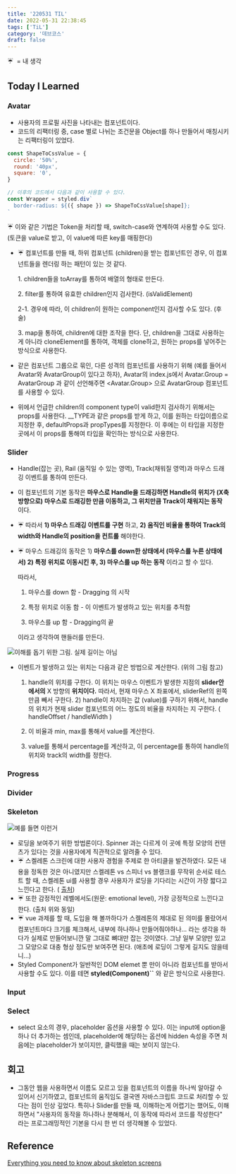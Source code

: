 ```yaml
---
title: '220531 TIL'
date: 2022-05-31 22:38:45
tags: ['TiL']
category: '데브코스'
draft: false
---
```


☔  = 내 생각

## Today I Learned

### Avatar

- 사용자의 프로필 사진을 나타내는 컴포넌트이다.
- 코드의 리팩터링 중, case 별로 나뉘는 조건문을 Object를 하나 만들어서 매칭시키는 리팩터링이 있었다.

```javascript
const ShapeToCssValue = {
  circle: '50%',
  round: '40px',
  square: '0',
}

// 이후의 코드에서 다음과 같이 사용할 수 있다.
const Wrapper = styled.div`
  border-radius: ${({ shape }) => ShapeToCssValue[shape]};
`
```

☔ 이와 같은 기법은 Token을 처리할 때, switch-case와 연계하여 사용할 수도 있다. (토큰을 value로 받고, 이 value에 따른 key를 매핑한다)

- ☔ 컴포넌트를 만들 때, 하위 컴포넌트 (children)을 받는 컴포넌트인 경우, 이 컴포넌트들을 렌더링 하는 패턴이 있는 것 같다.


    1\. children들을 toArray를 통하여 배열의 형태로 만든다.

    2\. filter를 통하여 유효한 children인지 검사한다. (isValidElement)

    2-1. 경우에 따라, 이 children이 원하는 component인지 검사할 수도 있다. (후술)

    3\. map을 통하여, children에 대한 조작을 한다. 단, children을 그대로 사용하는게 아니라 cloneElement를 통하여, 객체를 clone하고, 원하는 props를 넣어주는 방식으로 사용한다.

- 같은 컴포넌트 그룹으로 묶인, 다른 성격의 컴포넌트를 사용하기 위해 (예를 들어서 Avatar와 AvatarGroup이 있다고 하자), Avatar의 index.js에서 Avatar.Group = AvatarGroup 과 같이 선언해주면 <Avatar.Group> 으로 AvatarGroup 컴포넌트를 사용할 수 있다.
- 위에서 언급한 children의 component type이 valid한지 검사하기 위해서는 props를 사용한다. \_\_TYPE과 같은 props를 받게 하고, 이를 원하는 타입이름으로 지정한 후, defaultProps과 propTypes를 지정한다. 이 후에는 이 타입을 지정한 곳에서 이 props를 통해여 타입을 확인하는 방식으로 사용한다.

### Slider

- Handle(잡는 곳), Rail (움직일 수 있는 영역), Track(채워질 영역)과 마우스 드래깅 이벤트를 통하여 만든다.
- 이 컴포넌트의 기본 동작은 **마우스로 Handle을 드래깅하면 Handle의 위치가 (X축 방향으로) 마우스로 드래깅한 만큼 이동하고, 그 위치만큼 Track이 채워지는 동작** 이다.
- ☔ 따라서 **1) 마우스 드래깅 이벤트를 구현** 하고, **2) 움직인 비율을 통하여 Track의 width와 Handle의 position을 컨트롤** 해야한다.
- ☔ 마우스 드래깅의 동작은 1) **마우스를 down한 상태에서 (마우스를 누른 상태에서) 2) 특정 위치로 이동시킨 후, 3) 마우스를 up 하는 동작** 이라고 할 수 있다.


    따라서,

    1) 마우스를 down 함 - Dragging 의 시작

    2) 특정 위치로 이동 함 - 이 이벤트가 발생하고 있는 위치를 추적함

    3) 마우스를 up 함 - Dragging의 끝



    이라고 생각하여 핸들러를 만든다.

![](https://blog.kakaocdn.net/dn/beTlOT/btrDE09jHVo/z1WYDJKAJXBgkpOTLl8I3k/img.png)이해를 돕기 위한 그림. 실제 길이는 아님

- 이벤트가 발생하고 있는 위치는 다음과 같은 방법으로 계산한다. (위의 그림 참고)

  1. handle의 위치를 구한다. 이 위치는 마우스 이벤트가 발생한 지점의 **slider안에서의** X 방향의 **위치이다.** 따라서, 현재 마우스 X 좌표에서, sliderRef의 왼쪽 만큼 빼서 구한다. 2) handle이 차지하는 값 (value)를 구하기 위해서, handle의 위치가 현재 slider 컴포넌트의 어느 정도의 비율을 차지하는 지 구한다. ( handleOffset / handleWidth )

  2. 이 비율과 min, max를 통해서 value를 계산한다.

  3. value를 통해서 percentage를 계산하고, 이 percentage를 통하여 handle의 위치와 track의 width를 정한다.

### Progress

### Divider

### Skeleton

![](https://blog.kakaocdn.net/dn/sr5zF/btrDE1f2KHo/yTxFCpuLGGSIzVut2FVsak/img.png)예를 들면 이런거

- 로딩을 보여주기 위한 방법론이다. Spinner 과는 다르게 이 곳에 특정 모양의 컨텐츠가 있다는 것을 사용자에게 직관적으로 알려줄 수 있다.
- ☔ 스켈레톤 스크린에 대한 사용자 경험을 주제로 한 아티클을 발견하였다. 모든 내용을 정독한 것은 아니였지만 스켈레톤 vs 스피너 vs 블랭크를 무작위 순서로 테스트 할 때, 스켈레톤 ui를 사용할 경우 사용자가 로딩을 기다리는 시간이 가장 짧다고 느낀다고 한다. ( [출처](https://uxdesign.cc/what-you-should-know-about-skeleton-screens-a820c45a571a))
- ☔ 또한 감정적인 레벨에서도(원문: emotional level), 가장 긍정적으로 느낀다고 한다. (출처 위와 동일)
- ☔ vue 과제를 할 때, 도입을 해 볼까하다가 스켈레톤의 제대로 된 의미를 몰랐어서 컴포넌트마다 크기를 체크해서, 내부에 하나하나 만들어줘야하나... 라는 생각을 하다가 실제로 만들어보니깐 말 그대로 뼈대만 잡는 것이였다. 그냥 일부 모양만 있고 그 모양으로 대충 형상 정도만 보여주면 된다. (애초에 로딩이 그렇게 길지도 않을테니...)
- Styled Component가 일반적인 DOM elemet 뿐 만이 아니라 컴포넌트를 받아서 사용할 수도 있다. 이를 테면 **styled(Component)\`\`** 와 같은 방식으로 사용한다.

### Input

### Select

- select 요소의 경우, placeholder 옵션을 사용할 수 있다. 이는 input에 option을 하나 더 추가하는 셈인데, placeholder에 해당하는 옵션에 hidden 속성을 주면 처음에는 placeholder가 보이지만, 클릭했을 때는 보이지 않는다.

## 회고

- 그동안 웹을 사용하면서 이름도 모르고 있을 컴포넌트의 이름을 하나씩 알아갈 수 있어서 신기하였고, 컴포넌트의 움직임도 결국엔 자바스크립트 코드로 처리할 수 있다는 점이 인상 깊었다. 특히나 Slider를 만들 때, 이해하는게 어렵기는 했어도, 이해하면서 "사용자의 동작을 하나하나 분해해서, 이 동작에 따라서 코드를 작성한다"  라는 프로그래밍적인 기본을 다시 한 번 더 생각해볼 수 있었다.

## Reference

[Everything you need to know about skeleton screens](https://uxdesign.cc/what-you-should-know-about-skeleton-screens-a820c45a571a)
